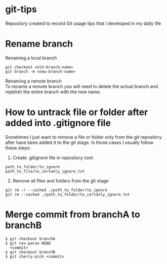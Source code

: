# git-tips
Repository created to record Git usage tips that I developed in my daily life

# Rename branch
Renaming a local branch
```
git checkout <old-branch-name>
git branch -m <new-branch-name>
```

Renaming a remote branch  
To rename a remote branch you will need to delete the actual branch and repblish the entire branch with the new name.

# How to untrack file or folder after added into .gitignore file
Sometimes I just want to remove a file or folder only from the git repository after have been added it to the git stage. Is those cases I usually follow these steps:

1. Create .gitignore file in repository root:
```
path_to_folder/to_ignore
path_to_file/to_certanly_ignore.txt
```

2. Remove all files and folders from the git stage
```
git rm -r --cached ./path_to_folder/to_ignore
git rm --cached ./path_to_folder/to_certanly_ignore.txt
```

# Merge commit from branchA to branchB
```
$ git checkout branchA
$ git rev-parse HEAD
  <commit>
$ git checkout branchB
$ git cherry-pick <commit>
```